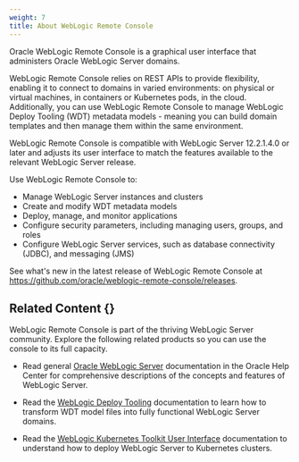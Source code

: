 ```yaml
---
weight: 7
title: About WebLogic Remote Console
---
```


Oracle WebLogic Remote Console is a graphical user interface that administers Oracle WebLogic Server domains.

WebLogic Remote Console relies on REST APIs to provide flexibility, enabling it to connect to domains in varied environments: on physical or virtual machines, in containers or Kubernetes pods, in the cloud. Additionally, you can use WebLogic Remote Console to manage WebLogic Deploy Tooling (WDT) metadata models - meaning you can build domain templates and then manage them within the same environment.

WebLogic Remote Console is compatible with WebLogic Server 12.2.1.4.0 or later and adjusts its user interface to match the features available to the relevant WebLogic Server release.

Use WebLogic Remote Console to:

-   Manage WebLogic Server instances and clusters
-   Create and modify WDT metadata models
-   Deploy, manage, and monitor applications
-   Configure security parameters, including managing users, groups, and roles
-   Configure WebLogic Server services, such as database connectivity (JDBC), and messaging (JMS)

See what's new in the latest release of WebLogic Remote Console at https://github.com/oracle/weblogic-remote-console/releases.

## Related Content {}

WebLogic Remote Console is part of the thriving WebLogic Server community. Explore the following related products so you can use the console to its full capacity.

-   Read general [Oracle WebLogic Server](http://www.oracle.com/pls/topic/lookup?ctx=en/middleware/fusion-middleware&id=menuwls) documentation in the Oracle Help Center for comprehensive descriptions of the concepts and features of WebLogic Server.

-   Read the [WebLogic Deploy Tooling]( https://oracle.github.io/weblogic-deploy-tooling/) documentation to learn how to transform WDT model files into fully functional WebLogic Server domains.

-   Read the [WebLogic Kubernetes Toolkit User Interface](https://oracle.github.io/weblogic-toolkit-ui/) documentation to understand how to deploy WebLogic Server to Kubernetes clusters.

